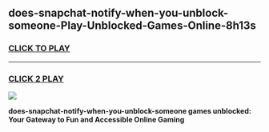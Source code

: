 
## does-snapchat-notify-when-you-unblock-someone-Play-Unblocked-Games-Online-8h13s
<h3>
<a href="https://premium76.site?title=does-snapchat-notify-when-you-unblock-someone&ref=25A">CLICK TO PLAY</a></h3>
<hr>

<h3>
<a href="https://premium76.site?title=does-snapchat-notify-when-you-unblock-someone&ref=25A">CLICK 2 PLAY</a>
  
</h3>

<a href="https://premium76.site?title=does-snapchat-notify-when-you-unblock-someone&ref=25A"><img src="https://clearcache.store/games.png"></a>


**does-snapchat-notify-when-you-unblock-someone games unblocked: Your Gateway to Fun and Accessible Online Gaming**
